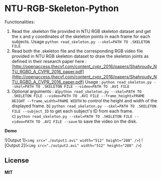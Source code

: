 ﻿# NTU-RGB-Skeleton-Python

Functionalities:

1. Read the .skeleton file provided in NTU RGB skeleton dataset and get the x and y coordinates of the skeleton points in each frame for each subjects. Usage ```python read_skeleton.py --skel=PATH TO .SKELETON FILE```
2. Read both the .skeleton file and the corresponding RGB video file provided in NTU RGB skeleton dataset to draw the skeleton joints as defined in their research paper here : [http://openaccess.thecvf.com/content_cvpr_2016/papers/Shahroudy_NTU_RGBD_A_CVPR_2016_paper.pdf](http://openaccess.thecvf.com/content_cvpr_2016/papers/Shahroudy_NTU_RGBD_A_CVPR_2016_paper.pdf) Usage :  ```python read_skeleton.py --skel=PATH TO .SKELETON FILE --video=PATH TO .AVI FILE```
3. Optional arguments : 
				a)```python read_skeleton.py --skel=PATH TO .SKELETON FILE --video=PATH TO .AVI FILE --frame_height=FRAME HEIGHT --frame_width=FRAME WIDTH``` to control the height and width of the displayed frame.
				b)     ```python read_skeleton.py --skel=PATH TO .SKELETON FILE --subject_ID``` to get each subject's ID from each frame.     
				c) ```python read_skeleton.py --skel=PATH TO .SKELETON FILE --video=PATH TO .AVI FILE --save``` to save the video on the disk.


**Demo**

![Output 1]```<img src="./output1.avi" width="512" height="280" />```)
![Output 2](```<img src="./output2.avi" width="512" height="280" />```)



**License**
-------
**MIT**

